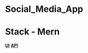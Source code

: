 # Social_Media_App
# Stack - Mern

**[UI](https://drive.google.com/file/d/1Mh94GlJxxJnEn3UqyFQKUNGMzuySK2uE/view?usp=drive_link)**
**[API](https://drive.google.com/file/d/1CPVg7xBtH-K2C4cMz8nP23GOnrh02UJG/view?usp=drive_link)**
